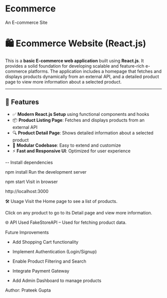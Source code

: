 # Ecommerce
An E-commerce Site 
# 🛍️ Ecommerce Website (React.js)

This is a **basic E-commerce web application** built using **React.js**. It provides a solid foundation for developing scalable and feature-rich e-commerce platforms. The application includes a homepage that fetches and displays products dynamically from an external API, and a detailed product page to view more information about a selected product.

---

## 🚀 Features

- ✅ **Modern React.js Setup** using functional components and hooks
- 📦 **Product Listing Page**: Fetches and displays products from an external API
- 🔍 **Product Detail Page**: Shows detailed information about a selected product
- 🎯 **Modular Codebase**: Easy to extend and customize
- ⚡ **Fast and Responsive UI**: Optimized for user experience

--
Install dependencies

npm install
Run the development server

npm start
Visit in browser

http://localhost:3000


🛠️ Usage
Visit the Home page to see a list of products.

Click on any product to go to its Detail page and view more information.

🌐 API Used
FakeStoreAPI – Used for fetching product data.


Future Improvements
- Add Shopping Cart functionality

- Implement Authentication (Login/Signup)

- Enable Product Filtering and Search

- Integrate Payment Gateway

- Add Admin Dashboard to manage products


Author:
Prateek Gupta
